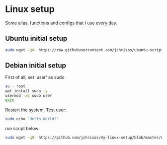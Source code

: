 # Linux setup
Some alias, functions and configs that I use every day.

## Ubuntu initial setup
```sh
sudo wget -qO- https://raw.githubusercontent.com/jchrisos/ubuntu-scripts/master/ubuntu_setup.sh | bash
```

## Debian initial setup
First of all, set 'user' as sudo
```sh
su - root
apt install sudo -y
usermod -aG sudo user
exit
```
Restart the system. Test user:
```sh
sudo echo 'Hello World!'
```

run script below:
```sh
sudo wget -qO- https://github.com/jchrisos/my-linux-setup/blob/master/debian_setup.sh | bash
```
